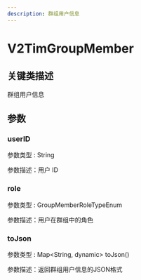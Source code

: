 ```yaml
---
description: 群组用户信息
---
```


# V2TimGroupMember

## 关键类描述

群组用户信息

## 参数

### userID

参数类型 : String

参数描述：用户 ID

### role

参数类型 : GroupMemberRoleTypeEnum

参数描述：用户在群组中的角色

### toJson

参数类型 : Map\<String, dynamic> toJson()

参数描述：返回群组用户信息的JSON格式
